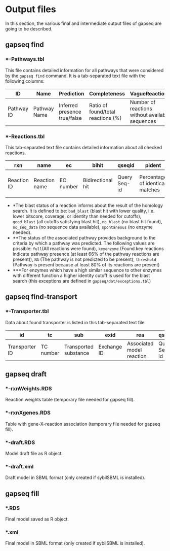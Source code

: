 # Output files
In this section, the various final and intermediate output files of gapseq are going to be described.

## gapseq find
### *-Pathways.tbl
This file contains detailed information for all pathways that were considered by the ``gapseq find`` command.
It is a tab-separated text file with the following columns: 

| ID         | Name         | Prediction                   | Completeness                   | VagueReactions                                  | KeyReactions                            | KeyReactionsFound             | ReactionsFound           |
| -          | -        | -                            | -                              | -                                               | -                                       | -                             | -                        |
| Pathway ID | Pathway Name | Inferred presence true/false | Ratio of found/total reactions (%) | Number of reactions without available sequences | Total number of important key reactions | Number of found key reactions | Names of found reactions |

### *-Reactions.tbl
This tab-separated text file contains detailed information about all checked reactions.

| rxn         | name          | ec        | bihit             | qseqid       | pident                          | evalue       | bitscore  | qcovs                      | stitle        | sstart             | send             | pathway            | status                    | pathway.status                 | dbhit                  | complex                  | exception                      | complex.status            |
| -           | -             | -         | -                 | -            | -                               | -            | -         | -                          | -             | -                  | -                | -                  | -                         | -                              | -                      | -                        | -                              | -                         |
| Reaction ID | Reaction name | EC number | Bidirectional hit | Query Seq-id | Percentage of identical matches | Expect value | Bit score | Query Coverage Per Subject | Subject Title | Start of alignment | End of alignment | Associated pathway | Blast status of reaction* | Status of associated pathway** | Mapped model reactions | Detected protein complex | Higher identity cutoff used*** | Status of protein complex |

* *The blast status of a reaction informs about the result of the homology search. It is defined to be: ``bad_blast`` (blast hit with lower quality, i.e. lower bitscore, coverage, or identity than needed for cutoffs), ``good_blast`` (all cutoffs satisfying blast hit), ``no_blast`` (no blast hit found), ``no_seq_data`` (no sequence data available), ``spontaneous`` (no enzyme needed).
* **The status of the associated pathway provides background to the criteria by which a pathway was predicted. The following values are possible: ``full``(All reactions were found), ``keyenzyme`` (Found key reactions indicate pathway presence (at least 66% of the pathway reactions are present)), ``NA`` (The pathway is not predicted to be present), ``threshold`` (Pathway is present because at least 80% of its reactions are present)
* ***For enzymes which have a high similar sequence to other enzymes with different function a higher identity cutoff is used for the blast search (this exceptions are defined in ``gapseq/dat/exceptions.tbl``)


## gapseq find-transport
### *-Transporter.tbl
Data about found transporter is listed in this tab-separated text file.

| id             | tc        | sub                   | exid        | rea                       | qseqid       | pident                          | evalue  | bitscore  | qcovs          | stitle        | sstart             | send             | 
| -              | -         | -                     | -           | -                         | -            | -                               | -       | -         | -              | -             | -                  | -                | 
| Transporter ID | TC number | Transported substance | Exchange ID | Associated model reaction | Query Seq-id | Percentage of identical matches | E value | Bit score | Query Coverage | Subject Title | Start of alignment | End of alignment |

## gapseq draft

### *-rxnWeights.RDS
Reaction weights table (temporary file needed for gapseq fill).

### *-rxnXgenes.RDS
Table with gene-X-reaction association (temporary file needed for gapseq fill).

### *-draft.RDS
Model draft file as R object.

### *-draft.xml
Draft model in SBML format (only created if sybilSBML is installed).

## gapseq fill
### *.RDS
Final model saved as R object.
### *.xml
Final model in SBML format (only created if sybilSBML is installed).
